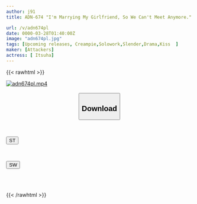 ```yaml
---
author: j91
title: ADN-674 "I'm Marrying My Girlfriend, So We Can't Meet Anymore." The Last Night With My Convenient Sex Friend Who Makes Me Ejaculate Unlimitedly.

url: /v/adn674pl
date: 0000-03-28T01:40:00Z
image: "adn674pl.jpg"
tags: [Upcoming releases, Creampie,Solowork,Slender,Drama,Kiss	]
maker: [Attackers]
actress: [ Itsuha]
---
```



{{< rawhtml >}}

<div class="video" data-videoid="pending_link.html">
    <a href="javascript:;">
        <img src="/v/adn674pl/adn674pl.jpg" width="WIDTH" height="HEIGHT" alt="adn674pl.mp4" loading="lazy">
    </a>
</div>

<script type="text/javascript" src="https://j91.asia/asset/on-demand-pend.js"></script>

<br>
  <link rel="stylesheet" href="https://j91.asia/asset/bs5.css">
  
  <center>
  <button class="btn btn-primary" type="button" data-bs-toggle="collapse" data-bs-target=".multi-collapse" aria-expanded="false" aria-controls="multiCollapseExample1 multiCollapseExample2"><h2>Download</h2></button></center>
</p>
<div class="row">
  <div class="col">
    <div class="collapse multi-collapse" id="multiCollapseExample1">
      <div class="card card-body">
	      	      <br>
<div class="buttons">  
<p><a href="https://j91.asia/pending_link.html" target="_blank"><button class="btn-hover color-3"><i class="fa fa-download"></i> ST</button></a></p></div>
    </div>
  </div>
</div>
  <div class="col">
    <div class="collapse multi-collapse" id="multiCollapseExample2">
      <div class="card card-body">
	      <br>
<div class="buttons">
<p><a href="https://j91.asia/pending_link.html" target="_blank"><button class="btn-hover color-2"><i class="fa fa-download"></i> SW</button></a></p></div>
<br><br>
      </div>
    </div>
  </div>
</div>

{{< /rawhtml >}}